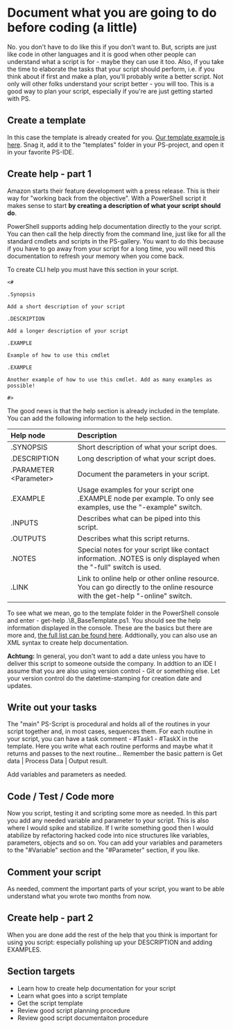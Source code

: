 # Document what you are going to do before coding \(a little\)

No. you don't have to do like this if you don't want to. But, scripts are just like code in other languages and it is good when other people can understand what a script is for - maybe they can use it too. Also, if you take the time to elaborate the tasks that your script should perform, i.e. if you think about if first and make a plan, you'll probably write a better script. Not only will other folks understand your script better - you will too. This is a good way to plan your script, especially if you're are just getting started with PS.

## Create a template

In this case the template is already created for you. [Our template example is here](/Examples/Template/BaseTemplate.ps1). Snag it, add it to the "templates" folder in your PS-project, and open it in your favorite PS-IDE.

## Create help - part 1

Amazon starts their feature development with a press release. This is their way for "working back from the objective". With a PowerShell script it makes sense to start **by creating a description of what your script should do**.

PowerShell supports adding help documentation directly to the your script. You can then call the help directly from the command line, just like for all the standard cmdlets and scripts in the PS-gallery. You want to do this because if you have to go away from your script for a long time, you will need this documentation to refresh your memory when you come back.

To create CLI help you must have this section in your script.

`<#`

`.Synopsis`

`Add a short description of your script`

`.DESCRIPTION`

`Add a longer description of your script`

`.EXAMPLE`

`Example of how to use this cmdlet`

`.EXAMPLE`

`Another example of how to use this cmdlet. Add as many examples as possible!`

`#>`

The good news is that the help section is already included in the template. You can add the following information to the help section.

| Help node | Description |
| :--- | :--- |
| .SYNOPSIS | Short description of what your script does. |
| .DESCRIPTION | Long description of what your script does. |
| .PARAMETER &lt;Parameter&gt; | Document the parameters in your script. |
| .EXAMPLE | Usage examples for your script one .EXAMPLE node per example. To only see examples, use the "-example" switch. |
| .INPUTS | Describes what can be piped into this script. |
| .OUTPUTS | Describes what this script returns. |
| .NOTES | Special notes for your script like contact information. .NOTES is only displayed when the "-full" switch is used. |
| .LINK | Link to online help or other online resource. You can go directly to the online resource with the get-help "-online" switch. |

To see what we mean, go to the template folder in the PowerShell console and enter -  get-help .\8\_BaseTemplate.ps1. You should see the help information displayed in the console. These are the basics but there are more and, [the full list can be found here](https://docs.microsoft.com/en-us/powershell/module/microsoft.powershell.core/about/about_comment_based_help?view=powershell-5.1&viewFallbackFrom=powershell-Microsoft.PowerShell.Core). Addtionally, you can also use an XML syntax to create help documentation.

**Achtung:** In general, you don't want to add a date unless you have to deliver this script to someone outside the company. In addtion to an IDE I assume that you are also using version control - Git or something else. Let your version control do the datetime-stamping for creation date and updates.

## Write out your tasks

The "main" PS-Script is procedural and holds all of the routines in your script together and, in most cases, sequences them. For each routine in your script, you can have a task comment - \#Task1 - \#TaskX in the template. Here you write what each routine performs and maybe what it returns and passes to the next routine... Remember the basic pattern is Get data \| Process Data \| Output result.

Add variables and parameters as needed.

## Code / Test / Code more

Now you script, testing it and scripting some more as needed. In this part you add any needed variable and parameter to your script. This is also where I would spike and stabilize. If I write something good then I would atabilize by refactoring hacked code into nice structures like variables, parameters, objects and so on. You can add your variables and parameters to the "\#Variable" section and the "\#Parameter" section, if you like.

## Comment your script

As needed, comment the important parts of your script, you want to be able understand what you wrote two months from now.

## Create help - part 2

When you are done add the rest of the help that you think is important for using you script: especially polishing up your DESCRIPTION and adding EXAMPLES.

## Section targets

* Learn how to create help documentation for your script
* Learn what goes into a script template
* Get the script template
* Review good script planning procedure
* Review good script documentaiton procedure



